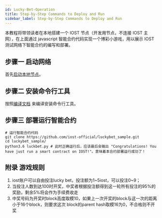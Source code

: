 ```yaml
---
id: Lucky-Bet-Operation
title: Step-by-Step Commands to Deploy and Run
sidebar_label: Step-by-Step Commands to Deploy and Run
---
```


本教程将带领读者在本地搭建一个 IOST 节点（开发用节点，不连接 IOST 主网），在上面通过 javascript 智能合约代码实现一个博彩小游戏，用以展示 IOST 测试网络下智能合约的编写和部署。


## 步骤一 启动网络
首先[启动本地节点](4-running-iost-node/LocalServer.md)。   

## 步骤二 安装命令行工具
按照[编译文档](4-running-iost-node/Building-IOST.md) 来编译安装命令行工具。

## 步骤三 部署运行智能合约
```shell
# 运行智能合约代码
git clone https://github.com/iost-official/luckybet_sample.git
cd luckybet_sample/
python3.6 luckbet.py # 此时正确运行后，应该最后会输出 "Congratulations! You have just run a smart contract on IOST!"。意味着本合约部署运行成功了！
```
## 附录 游戏规则

1. iost账户可以自由投注lucky bet，投注额为1~5iost，可以投注0~9；
2. 当投注人数到达100时开奖，中奖者根据投注额得到这一轮所有投注的95%的奖励，剩余5%将会作为手续费收走
3. 中奖号码为开奖时block高度取模10，如果上一次开奖的block与这一次的距离小于16个block，则要求这次
block的parent hash取模16为0，不合格则不开奖